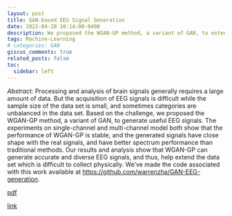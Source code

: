 ```yaml
---
layout: post
title: GAN-based EEG Signal Generation
date: 2022-04-20 10:14:00-0400
description: We proposed the WGAN-GP method, a variant of GAN, to extend data set of EEG signals.
tags: Machine-Learning
# categories: GAN
giscus_comments: true
related_posts: false
toc:
  sidebar: left
---
```


_Abstract:_ Processing and analysis of brain signals generally requires a large amount of data. But the acquisition of EEG signals is difficult while the sample size of the data set is small, and sometimes categories are unbalanced in the data set. Based on the challenge, we proposed the WGAN-GP method, a variant of GAN, to generate useful EEG signals. The experiments on single-channel and multi-channel model both show that the performance of WGAN-GP is stable, and the generated signals have close shape with the real signals, and have better spectrum performance than traditional methods. Our results and analysis show that WGAN-GP can generate accurate and diverse EEG signals, and thus, help extend the data set which is difficult to collect physically. We’ve made the code associated with this work available at https://github.com/warrenzha/GAN-EEG-generation.

[pdf](https://wyzhao030.github.io/assets/pdf/GAN-EEG-Generation.pdf)

[link](https://github.com/warrenzha/GAN-EEG-generation)             